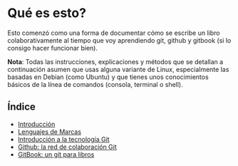 # Qué es esto?

Esto comenzó como una forma de documentar cómo se escribe un libro colaborativamente al tiempo que voy aprendiendo git, github y gitbook (si lo consigo hacer funcionar bien).

**Nota**: Todas las instrucciones, explicaciones y métodos que se detallan a continuación asumen que usas alguna variante de Linux, especialmente las basadas en Debian (como Ubuntu) y que tienes unos conocimientos básicos de la línea de comandos (consola, terminal o shell).

## Índice

* [Introducción](intro.md)
* [Lenguajes de Marcas](lenguajes-de-marca.md)
* [Introducción a la tecnología Git](git.md)
* [Github: la red de colaboración Git](github.md)
* [GitBook: un git para libros](gitbook.md)

